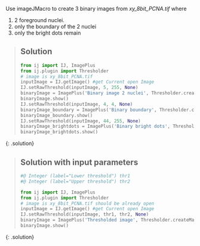 Use imageJMacro to create 3 binary images from *xy_8bit_PCNA.tif* where 
1. 2 foreground nuclei.
2. only the boundary of the 2 nuclei
3. only the bright dots remain

> ## Solution
> ```python
> from ij import IJ, ImagePlus
> from ij.plugin import Thresholder
> # image is xy_8bit_PCNA.tif
> inputImage = IJ.getImage() #get Current open Image
> IJ.setRawThreshold(inputImage, 5, 255, None)
> binaryImage = ImagePlus('Binary image 2 nuclei', Thresholder.createMask(inputImage))
> binaryImage.show()
> IJ.setRawThreshold(inputImage, 4, 4, None)
> binaryImage_boundary = ImagePlus('Binary boundary', Thresholder.createMask(inputImage))
> binaryImage_boundary.show()
> IJ.setRawThreshold(inputImage, 44, 255, None)
> binaryImage_brightdots = ImagePlus('Binary bright dots', Thresholder.createMask(inputImage))
> binaryImage_brightdots.show()
> ```
{: .solution}

> ## Solution with input parameters
> ```python
> #@ Integer (label="Lower threshold") thr1
> #@ Integer (label="Upper threshold") thr2
>
> from ij import IJ, ImagePlus
> from ij.plugin import Thresholder
> # image is xy_8bit_PCNA.tif should be already open
> inputImage = IJ.getImage() #get Current open Image
> IJ.setRawThreshold(inputImage, thr1, thr2, None)
> binaryImage = ImagePlus('Thresholded image', Thresholder.createMask(inputImage))
> binaryImage.show()
> ```
{: .solution}